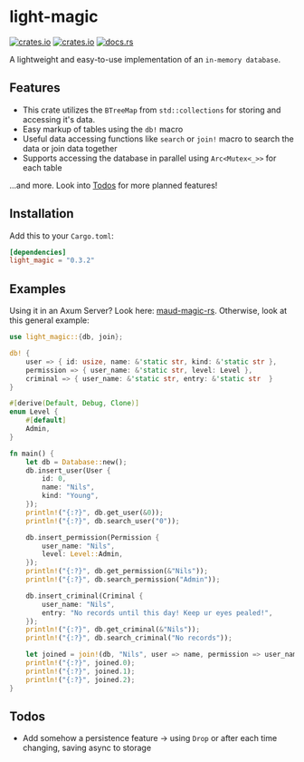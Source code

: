 # light-magic

[![crates.io](https://img.shields.io/crates/v/light-magic.svg)](https://crates.io/crates/light-magic)
[![crates.io](https://img.shields.io/crates/d/light-magic.svg)](https://crates.io/crates/light-magic)
[![docs.rs](https://docs.rs/light-magic/badge.svg)](https://docs.rs/light-magic)

A lightweight and easy-to-use implementation of an `in-memory database`.

## Features

- This crate utilizes the `BTreeMap` from `std::collections` for storing and accessing it's data.
- Easy markup of tables using the `db!` macro
- Useful data accessing functions like `search` or `join!` macro to search the data or join data together
- Supports accessing the database in parallel using `Arc<Mutex<_>>` for each table

...and more. Look into [Todos](#todos) for more planned features!

## Installation

Add this to your `Cargo.toml`:

```toml
[dependencies]
light_magic = "0.3.2"
```

## Examples

Using it in an Axum Server? Look here: [maud-magic-rs](https://github.com/nwrenger/maud-magic-rs). Otherwise, look at this general example:

```rust
use light_magic::{db, join};

db! {
    user => { id: usize, name: &'static str, kind: &'static str },
    permission => { user_name: &'static str, level: Level },
    criminal => { user_name: &'static str, entry: &'static str  }
}

#[derive(Default, Debug, Clone)]
enum Level {
    #[default]
    Admin,
}

fn main() {
    let db = Database::new();
    db.insert_user(User {
        id: 0,
        name: "Nils",
        kind: "Young",
    });
    println!("{:?}", db.get_user(&0));
    println!("{:?}", db.search_user("0"));

    db.insert_permission(Permission {
        user_name: "Nils",
        level: Level::Admin,
    });
    println!("{:?}", db.get_permission(&"Nils"));
    println!("{:?}", db.search_permission("Admin"));

    db.insert_criminal(Criminal {
        user_name: "Nils",
        entry: "No records until this day! Keep ur eyes pealed!",
    });
    println!("{:?}", db.get_criminal(&"Nils"));
    println!("{:?}", db.search_criminal("No records"));

    let joined = join!(db, "Nils", user => name, permission => user_name, criminal => user_name);
    println!("{:?}", joined.0);
    println!("{:?}", joined.1);
    println!("{:?}", joined.2);
}
```

## Todos

- Add somehow a persistence feature -> using `Drop` or after each time changing, saving async to storage

